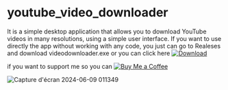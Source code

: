 # youtube_video_downloader

It is a simple desktop application that allows you to download YouTube videos in many resolutions, using a simple user interface.
If you want to use directly the app without working with any code, you just can go to Realeses and download videodownloader.exe or you can click 
here [![Download](https://img.shields.io/badge/Download-MyApp-blue)](https://github.com/khalildim/youtube_video_downloader/releases/download/v1.0.0/video.downloader.exe)

if you want to support me so you can [![Buy Me a Coffee](https://www.buymeacoffee.com/assets/img/custom_images/yellow_img.png)](https://buymeacoffee.com/khalil_dim)

![Capture d'écran 2024-06-09 011349](https://github.com/khalildim/youtube_video_downloader/assets/109803058/c0b3ae55-a3dd-4a6f-b73b-da92a693a13a)



